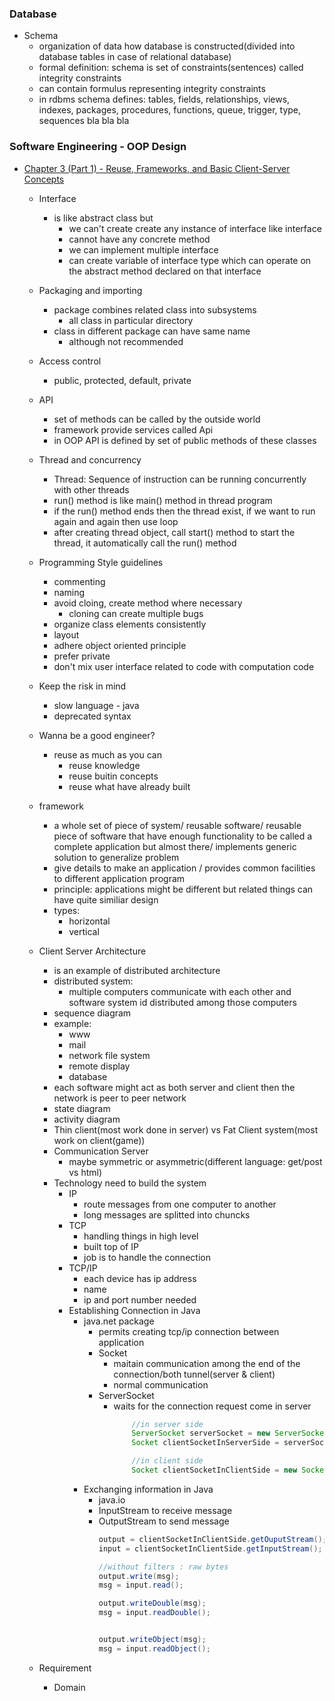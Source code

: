 ### Database
- Schema
  - organization of data how database is constructed(divided into database tables in case of relational database)
  - formal definition: schema is set of constraints(sentences) called integrity constraints
  - can contain formulus representing integrity constraints
  - in rdbms schema defines: tables, fields, relationships, views, indexes, packages, procedures, functions, queue, trigger, type, sequences bla bla bla


### Software Engineering - OOP Design
- [Chapter 3 (Part 1) - Reuse, Frameworks, and Basic Client-Server Concepts](https://www.youtube.com/watch?v=H7kLteC0vJY&list=PLJ9pm_Rc9HesnkwKlal_buSIHA-jTZMpO&index=4)
  - Interface
    - is like abstract class but
      - we can't create create any instance of interface like interface
      - cannot have any concrete method
      - we can implement multiple interface
      - can create variable of interface type which can operate on the abstract method declared on that interface
  - Packaging and importing
    - package combines related class into subsystems
      - all class in particular directory
    - class in different package can have same name
      - although not recommended
  - Access control
    - public, protected, default, private
  - API
    - set of methods can be called by the outside world
    - framework provide services called Api
    - in OOP API is defined by set of public methods of these classes
  - Thread and concurrency
    - Thread: Sequence of instruction can be running concurrently with other threads
    - run() method is like main() method in thread program
    - if the run() method ends then the thread exist, if we want to run again and again then use loop
    - after creating thread object, call start() method to start the thread, it automatically call the run() method 
  - Programming Style guidelines    
    - commenting
    - naming
    - avoid cloing, create method where necessary
      - cloning can create multiple bugs
    - organize class elements consistently
    - layout
    - adhere object oriented principle
    - prefer private
    - don't mix user interface related to code with computation code
  - Keep the risk in mind
    - slow language - java
    - deprecated syntax
  - Wanna be a good engineer?
    - reuse as much as you can
      - reuse knowledge
      - reuse buitin concepts
      - reuse what have already built
  - framework
    - a whole set of piece of system/ reusable software/ reusable piece of software that have enough functionality to be called a complete application but almost there/ implements generic solution to generalize problem
    - give details to make an application / provides common facilities to different application program
    - principle: applications might be different but related things can have quite similiar design
    - types:
      - horizontal
      - vertical
  - Client Server Architecture
    - is an example of distributed architecture
    - distributed system:
      - multiple computers communicate with each other and software system id distributed among those computers
    - sequence diagram
    - example:
      - www
      - mail
      - network file system
      - remote display
      - database
    - each software might act as both server and client then the network is peer to peer network
    - state diagram
    - activity diagram
    - Thin client(most work done in server) vs Fat Client system(most work on client(game))
    - Communication Server
      - maybe symmetric or asymmetric(different language: get/post vs html)
    - Technology need to build the system
      - IP
        - route messages from one computer to another
        - long messages are splitted into chuncks
      - TCP
        - handling things in high level
        - built top of IP
        - job is to handle the connection
      - TCP/IP 
        - each device has ip address
        - name
        - ip and port number needed 
      - Establishing Connection in Java
        - java.net package
          - permits creating tcp/ip connection between application
          - Socket
            - maitain communication among the end of the connection/both tunnel(server & client)
            - normal communication
          - ServerSocket
            - waits for the connection request come in server
                ```java
                    //in server side
                    ServerSocket serverSocket = new ServerSocket(port); 
                    Socket clientSocketInServerSide = serverSocket.accept(); 

                    //in client side
                    Socket clientSocketInClientSide = new Socket(host, port); 
                ```
        - Exchanging information in Java
          - java.io 
          - InputStream to receive message
          - OutputStream to send message
            ```java
            output = clientSocketInClientSide.getOuputStream(); //will write to server through this
            input = clientSocketInClientSide.getInputStream(); // will read data from server through this

            //without filters : raw bytes
            output.write(msg);
            msg = input.read();

            output.writeDouble(msg);
            msg = input.readDouble();


            output.writeObject(msg);
            msg = input.readObject();

            ```

  - Requirement
    - Domain